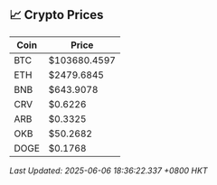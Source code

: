 ## 📈 Crypto Prices

| Coin | Price |
| ---- | ----- |
| BTC | $103680.4597 |
| ETH | $2479.6845 |
| BNB | $643.9078 |
| CRV | $0.6226 |
| ARB | $0.3325 |
| OKB | $50.2682 |
| DOGE | $0.1768 |

_Last Updated: 2025-06-06 18:36:22.337 +0800 HKT_